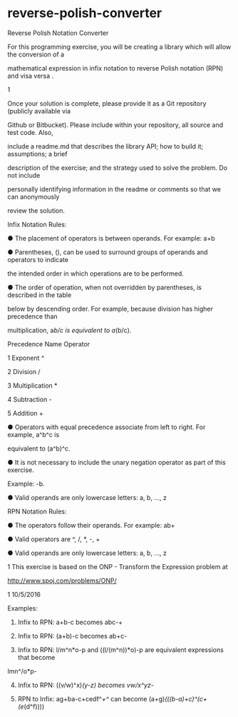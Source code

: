 # reverse-polish-converter
Reverse Polish Notation Converter

For this programming exercise, you will be creating a library which will allow the conversion of a

mathematical expression in infix notation to reverse Polish notation (RPN) and visa versa .

1

Once your solution is complete, please provide it as a Git repository (publicly available via

Github or Bitbucket). Please include within your repository, all source and test code. Also,

include a readme.md that describes the library API; how to build it; assumptions; a brief

description of the exercise; and the strategy used to solve the problem. Do not include

personally identifying information in the readme or comments so that we can anonymously

review the solution.

Infix Notation Rules:

● The placement of operators is between operands. For example: a+b

● Parentheses, (), can be used to surround groups of operands and operators to indicate

the intended order in which operations are to be performed.

● The order of operation, when not overridden by parentheses, is described in the table

below by descending order. For example, because division has higher precedence than

multiplication, a*b/c is equivalent to a*(b/c).

Precedence Name Operator

1 Exponent ^

2 Division /

3 Multiplication *

4 Subtraction -

5 Addition +

● Operators with equal precedence associate from left to right. For example, a^b^c is

equivalent to (a^b)^c.

● It is not necessary to include the unary negation operator as part of this exercise.

Example: -b.

● Valid operands are only lowercase letters: a, b, ..., z

RPN Notation Rules:

● The operators follow their operands. For example: ab+

● Valid operators are ^, /, *, -, +

● Valid operands are only lowercase letters: a, b, ..., z

1 This exercise is based on the ONP - Transform the Expression problem at

http://www.spoj.com/problems/ONP/

1 10/5/2016

Examples:

1. Infix to RPN: a+b-c becomes abc-+

2. Infix to RPN: (a+b)-c becomes ab+c-

3. Infix to RPN: l/m^n*o-p and ((l/(m^n))*o)-p are equivalent expressions that become

lmn^/o*p-

4. Infix to RPN: ((v/w)^x)*(y-z) becomes vw/x^yz-*

5. RPN to Infix: ag+ba-c+cedf^*+^* can become (a+g)*(((b-a)+c)^(c+(e*(d^f))))
